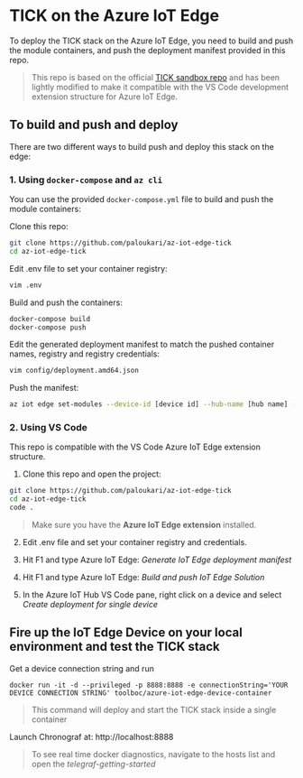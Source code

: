 # TICK on the Azure IoT Edge

To deploy the TICK stack on the Azure IoT Edge, you need to build and push the module containers, and push the deployment manifest provided in this repo.

> This repo is based on the official [TICK sandbox repo](https://github.com/influxdata/sandbox) and has been lightly modified to make it compatible with the VS Code development extension structure for Azure IoT Edge.

## To build and push and deploy

There are two different ways to build push and deploy this stack on the edge:

### 1. Using `docker-compose` and `az cli`

You can use the provided `docker-compose.yml` file to build and push the module containers:

Clone this repo:

``` bash
git clone https://github.com/paloukari/az-iot-edge-tick
cd az-iot-edge-tick
```

Edit .env file to set your container registry:

``` bash
vim .env
```

Build and push the containers:

``` bash
docker-compose build
docker-compose push
```

Edit the generated deployment manifest to match the pushed container names, registry and registry credentials:

``` bash
vim config/deployment.amd64.json
```

Push the manifest:

``` bash
az iot edge set-modules --device-id [device id] --hub-name [hub name] --content ./config/deployment.amd64.json
```

### 2. Using VS Code

This repo is compatible with the VS Code Azure IoT Edge extension structure.

1. Clone this repo and open the project:

``` bash
git clone https://github.com/paloukari/az-iot-edge-tick
cd az-iot-edge-tick
code .
```
> Make sure you have the **Azure IoT Edge extension** installed.

2. Edit .env file and set your container registry and credentials.

3. Hit F1 and type Azure IoT Edge: *Generate IoT Edge deployment manifest*
   
4. Hit F1 and type Azure IoT Edge: *Build and push IoT Edge Solution*

5. In the Azure IoT Hub VS Code pane, right click on a device and select *Create deployment for single device*

## Fire up the IoT Edge Device on your local environment and test the TICK stack

Get a device connection string and run
``` 
docker run -it -d --privileged -p 8888:8888 -e connectionString='YOUR DEVICE CONNECTION STRING' toolboc/azure-iot-edge-device-container
```
> This command will deploy and start the TICK stack inside a single container

Launch Chronograf at: http://localhost:8888

> To see real time docker diagnostics, navigate to the hosts list and open the *telegraf-getting-started*